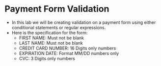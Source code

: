 # Payment Form Validation

- In this lab we will be creating validation on a payment form using either conditional statements or regular expressions.
- Here is the specification for the form:
	- FIRST NAME: Must not be blank
	- LAST NAME: Must not be blank
	- CREDIT CARD NUMBER: 16 Digits only numbers
	- EXPIRATION DATE: Format MM/DD numbers only
	- CVC: 3 Digits only numbers